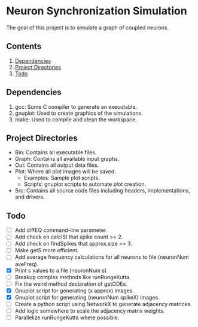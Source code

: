 # Neuron Synchronization Simulation
The goal of this project is to simulate a graph of coupled neurons.

## Contents
1. [Dependencies](https://github.com/LittleB30/IT287/tree/Dev#dependencies)
2. [Project Directories](https://github.com/LittleB30/IT287/tree/Dev#project-directories)
3. [Todo](https://github.com/LittleB30/IT287/tree/Dev#todo)

## Dependencies
1. gcc: Some C compiler to generate an executable.
2. gnuplot: Used to create graphics of the simulations.
3. make: Used to compile and clean the workspace.

## Project Directories
- Bin: Contains all executable files.
- Graph: Contains all available input graphs.
- Out: Contains all output data files.
- Plot: Where all plot images will be saved.
  - Examples: Sample plot scripts.
  - Scripts: gnuplot scripts to automate plot creation.
- Src: Contains all source code files including headers, implementations, and drivers.

## Todo
- [ ] Add diffEQ command-line parameter.
- [ ] Add check on calcISI that spike count >= 2.
- [ ] Add check on findSpikes that approx.size >= 3.
- [ ] Make getS more efficient.
- [ ] Add average frequency calculations for all neurons to file (neuronNum aveFreq).
- [x] Print s values to a file (neuronNum s)
- [ ] Breakup complex methods like runRungeKutta.
- [ ] Fix the weird method declaration of getODEs.
- [x] Gnuplot script for generating (x approx) images.
- [x] Gnuplot script for generating (neuronNum spikeX) images.
- [ ] Create a python script using NetworkX to generate adjacency matrices.
- [ ] Add logic somewhere to scale the adjacency matrix weights.
- [ ] Parallelize runRungeKutta where possible.
